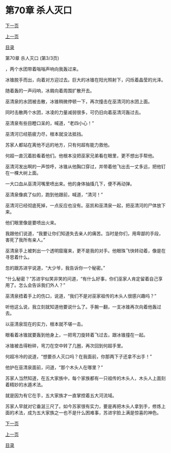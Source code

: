 <h1>第70章    杀人灭口</h1>
            <div><p><a href="./210_%E7%AC%AC71%E7%AB%A0_%E9%B8%A1%E7%8A%AC%E4%B8%8D%E7%95%99.md">下一页</a></p><p><a href="./208_%E7%AC%AC70%E7%AB%A0_%E6%9D%80%E4%BA%BA%E7%81%AD%E5%8F%A3.md">上一页</a></p><p><a href="../">目录</a></p></div>
            <div><p>第70章    杀人灭口 (第3/3页)</p><p>，两个水团带着嗡嗡声响向我轰过来。</p><p>冰锥脱手而出，向着对方迎过去。巨大的冰锥在阳光照射下，闪烁着晶莹的光泽。</p><p>随着轰的一声闷响，冰屑向着周围扩散开去。</p><p>巫清泉的水团被击散，冰锥稍微停顿一下，再次撞击在巫清河的水团上面。</p><p>同时击散两个水团，冰凌的力量减弱很多，可仍旧向着巫清河轰过去。</p><p>巫清泉有些目瞪口呆的，喊道，“老四小心！”</p><p>巫清河已经筋疲力尽，根本就没法抵挡。</p><p>苏家人都站在离他不远的地方，只有何超有能力救他。</p><p>何超一直沉着脸看着他们。他根本没把巫家兄弟看在眼里，更不想出手帮他。</p><p>巫清河发出啊的一声惊呼，冰锥从他胸口穿过，并带着他飞出去一丈多远，把他钉在一棵大树上面。</p><p>一大口血从巫清河嘴里喷出来。他的身体抽搐几下，便不再动弹。</p><p>巫清泉像疯了似的，跑到他跟前，喊道，“清河！”</p><p>巫清河已经彻底死掉，一点反应也没有。巫凯和巫清泉一起，把巫清河的尸体放下来。</p><p>他们眼里像是要喷出火来。</p><p>我跟他们说道，“我要让你们知道失去亲人的痛苦。当时是你们，用卑鄙的手段，害死了我所有亲人。”</p><p>巫清泉手上被刺出一个透明窟窿来，更不是我的对手。他眼珠飞快转动着，像是在寻思着什么。</p><p>忽的跟苏进宇说道，“大少爷，我告诉你一个秘密。”</p><p>“什么秘密？”苏进宇似笑非笑的问道，“有什么好事，你们巫家人肯定留着自己享用了。怎么会告诉我们外人？”</p><p>巫清泉捂着手上的伤口，说道，“我们不是对巫家祖传的木头人很感兴趣吗？”</p><p>听他这么说，我立刻就知道他要说什么了。手腕一翻，一支冰锥再次向着他轰过去。</p><p>以巫清泉现在的实力，根本就不堪一击。</p><p>眼看着冰锥就要轰到他身上，一把弯刀旋转着飞过去，跟冰锥撞在一起。</p><p>冰锥被击得粉碎，弯刀在空中转了几圈，再次回到何超手里。</p><p>何超冷冷的说道，“想要杀人灭口吗？在我面前，你那两下子还拿不出手！”</p><p>他护在巫清泉面前，问道，“那个木头人在哪里？”</p><p>苏家人当然知道，在五大家族中，每个家族都有一只祖传的木头人，木头人上面刻着精妙的水遁术法。</p><p>就是因为有它在手，五大家族才一直掌控着五大河流域。</p><p>苏家人早就对它垂涎三尺了。如今苏家很有实力，要是再把木头人拿到手，修炼上面的术法，成为五大家族之一也不是什么困难事，苏进宇脸上满是惊喜的神色。</p></div>
            <div><p><a href="./210_%E7%AC%AC71%E7%AB%A0_%E9%B8%A1%E7%8A%AC%E4%B8%8D%E7%95%99.md">下一页</a></p><p><a href="./208_%E7%AC%AC70%E7%AB%A0_%E6%9D%80%E4%BA%BA%E7%81%AD%E5%8F%A3.md">上一页</a></p><p><a href="../">目录</a></p></div>